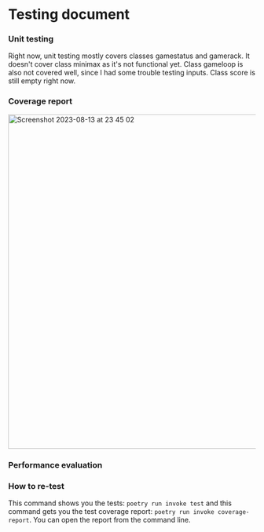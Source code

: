 # Testing document
### Unit testing
Right now, unit testing mostly covers classes gamestatus and gamerack. It doesn't cover class minimax as it's not functional yet. Class gameloop is also not covered well, since I had some trouble testing inputs. Class score is still empty right now.

### Coverage report
<img width="682" alt="Screenshot 2023-08-13 at 23 45 02" src="https://github.com/lottapispa/connect-four-tiralabra/assets/101987621/eb0ce857-a878-43aa-816d-78104c515ad0">

### Performance evaluation


### How to re-test
This command shows you the tests: `poetry run invoke test` and this command gets you the test coverage report: `poetry run invoke coverage-report`. You can open the report from the command line.
